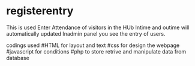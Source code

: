 # registerentry
This is used Enter Attendance of visitors in the HUb
Intime and outime will automatically updated
Inadmin panel you see the entry of users.


codings used
#HTML for layout and text
#css for design the webpage
#javascript for conditions 
#php to store retrive and manipulate data from database
